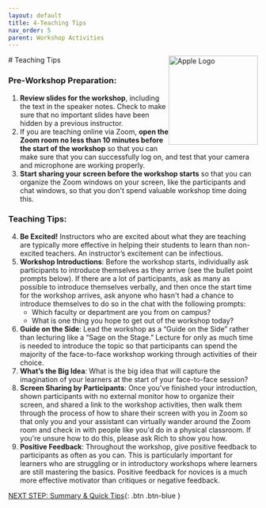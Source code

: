 ```yaml
---
layout: default
title: 4-Teaching Tips
nav_order: 5
parent: Workshop Activities
---
```

<img src="images/apple-logo.png" style="float:right;width:180px;" alt="Apple Logo">
# Teaching Tips

### Pre-Workshop Preparation:
1. **Review slides for the workshop**, including the text in the speaker notes. Check to make sure that no important slides have been hidden by a previous instructor.
2. If you are teaching online via Zoom, **open the Zoom room no less than 10 minutes before the start of the workshop** so that you can make sure that you can successfully log on, and test that your camera and microphone are working properly.
3. **Start sharing your screen before the workshop starts** so that you can organize the Zoom windows on your screen, like the participants and chat windows, so that you don't spend valuable workshop time doing this.

### Teaching Tips:
4. **Be Excited!** Instructors who are excited about what they are teaching are typically more effective in helping their students to learn than non-excited teachers. An instructor’s excitement can be infectious.
5. **Workshop Introductions**: Before the workshop starts, individually ask participants to introduce themselves as they arrive (see the bullet point prompts below). If there are a lot of participants, ask as many as possible to introduce themselves verbally, and then once the start time for the workshop arrives, ask anyone who hasn't had a chance to introduce themselves to do so in the chat with the following prompts:
   - Which faculty or department are you from on campus? 
   - What is one thing you hope to get out of the workshop today?
6. **Guide on the Side**: Lead the workshop as a “Guide on the Side” rather than lecturing like a “Sage on the Stage.” Lecture for only as much time is needed to introduce the topic so that participants can spend the majority of the face-to-face workshop working through activities of their choice.
7. **What’s the Big Idea**: What is the big idea that will capture the imagination of your learners at the start of your face-to-face session?
8. **Screen Sharing by Participants**: Once you've finished your introduction, shown participants with no external monitor how to organize their screen, and shared a link to the workshop activities, then walk them through the process of how to share their screen with you in Zoom so that only you and your assistant can virtually wander around the Zoom room and check in with people like you'd do in a physical classroom. If you're unsure how to do this, please ask Rich to show you how.
9. **Positive Feedback**: Throughout the workshop, give positive feedback to participants as often as you can. This is particularly important for learners who are struggling or in introductory workshops where learners are still mastering the basics. Positive feedback for novices is a much more effective motivator than critiques or negative feedback.


[NEXT STEP: Summary & Quick Tips](summary-tips.html){: .btn .btn-blue }
